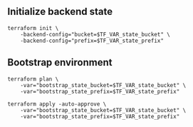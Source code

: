 ## Initialize backend state

```
terraform init \
    -backend-config="bucket=$TF_VAR_state_bucket" \
    -backend-config="prefix=$TF_VAR_state_prefix"
```

## Bootstrap environment

```
terraform plan \
    -var="bootstrap_state_bucket=$TF_VAR_state_bucket" \
    -var="bootstrap_state_prefix=$TF_VAR_state_prefix"

terraform apply -auto-approve \
    -var="bootstrap_state_bucket=$TF_VAR_state_bucket" \
    -var="bootstrap_state_prefix=$TF_VAR_state_prefix"
```
